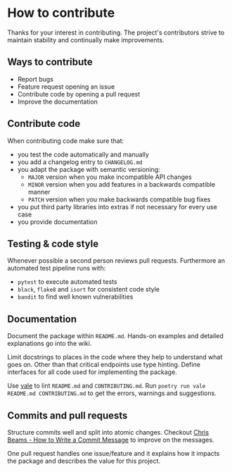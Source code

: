 # How to contribute

Thanks for your interest in contributing. The project's contributors strive to
maintain stability and continually make improvements.

## Ways to contribute

- Report bugs
- Feature request opening an issue
- Contribute code by opening a pull request
- Improve the documentation

## Contribute code

When contributing code make sure that:
- you test the code automatically and manually
- you add a changelog entry to `CHANGELOG.md`
- you adapt the package with semantic versioning:
  - `MAJOR` version when you make incompatible API changes
  - `MINOR` version when you add features in a backwards compatible manner
  - `PATCH` version when you make backwards compatible bug fixes
- you put third party libraries into extras if not necessary for every use case
- you provide documentation

## Testing & code style

Whenever possible a second person reviews pull requests.
Furthermore an automated test pipeline runs with:
- `pytest` to execute automated tests
- `black`, `flake8` and `isort` for consistent code style
- `bandit` to find well known vulnerabilities

## Documentation

Document the package within `README.md`.
Hands-on examples and detailed explanations go into the wiki.

Limit docstrings to places in the code where they help to understand what goes
on. Other than that critical endpoints use type hinting. Define interfaces for
all code used for implementing the package.

Use [vale](https://vale.sh/) to lint `README.md` and `CONTRIBUTING.md`.
Run `poetry run vale README.md CONTRIBUTING.md` to get the errors,
warnings and suggestions.

## Commits and pull requests

Structure commits well and split into atomic changes.
Checkout [Chris Beams - How to Write a Commit Message](https://chris.beams.io/posts/git-commit/#seven-rules)
to improve on the messages.

One pull request handles one issue/feature and it explains
how it impacts the package and describes the value for this project.
